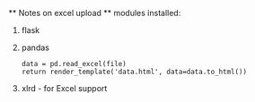 ** Notes on excel upload **
modules installed:
  1. flask
  2. pandas
        ```
        data = pd.read_excel(file)
        return render_template('data.html', data=data.to_html())
        ```

  3. xlrd - for Excel support
